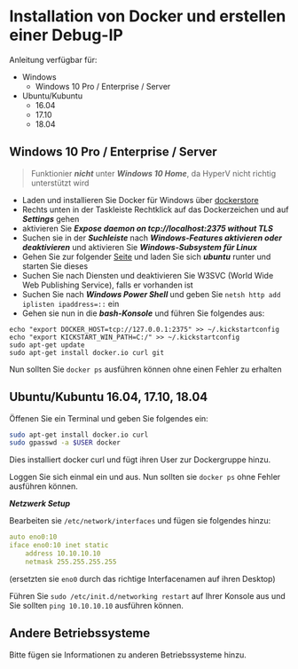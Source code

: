 # Installation von Docker und erstellen einer Debug-IP

Anleitung verfügbar für:
- Windows
  - Windows 10 Pro / Enterprise / Server
- Ubuntu/Kubuntu
    - 16.04
    - 17.10
    - 18.04


## Windows 10 Pro / Enterprise / Server

> Funktionier ***nicht*** unter ***Windows 10 Home***, da HyperV nicht richtig unterstützt wird

- Laden und installieren Sie Docker für Windows über [dockerstore](https://www.docker.com/docker-windows)
- Rechts unten in der Taskleiste Rechtklick auf das Dockerzeichen und auf ***Settings*** gehen
- aktivieren Sie ***Expose daemon on tcp://localhost:2375 without TLS***
- Suchen sie in der ***Suchleiste*** nach ***Windows-Features aktivieren oder deaktivieren*** und aktivieren Sie
***Windows-Subsystem für Linux***
- Gehen Sie zur folgender [Seite](https://aka.ms/wslstore) und laden Sie sich ***ubuntu*** runter und starten Sie dieses
- Suchen Sie nach Diensten und deaktivieren Sie  W3SVC (World Wide Web Publishing Service), falls er vorhanden ist
- Suchen Sie nach ***Windows Power Shell*** und geben Sie `netsh http add iplisten ipaddress=::` ein
- Gehen sie nun in die ***bash-Konsole*** und führen Sie folgendes aus:

```
echo "export DOCKER_HOST=tcp://127.0.0.1:2375" >> ~/.kickstartconfig
echo "export KICKSTART_WIN_PATH=C:/" >> ~/.kickstartconfig
sudo apt-get update
sudo apt-get install docker.io curl git
```

Nun sollten Sie `docker ps` ausführen können ohne einen Fehler zu erhalten



## Ubuntu/Kubuntu 16.04, 17.10, 18.04

Öffenen Sie ein Terminal und geben Sie folgendes ein:

```bash
sudo apt-get install docker.io curl
sudo gpasswd -a $USER docker
```

Dies installiert docker curl und fügt ihren User zur Dockergruppe hinzu.

Loggen Sie sich einmal ein und aus. Nun sollten sie `docker ps` ohne Fehler ausführen können.

***Netzwerk Setup***

Bearbeiten sie `/etc/network/interfaces` und fügen sie folgendes hinzu:

```yaml
auto eno0:10
iface eno0:10 inet static
    address 10.10.10.10
    netmask 255.255.255.255
```

(ersetzten sie `eno0` durch das richtige Interfacenamen auf ihren Desktop)

Führen Sie `sudo /etc/init.d/networking restart` auf Ihrer Konsole aus und Sie sollten `ping 10.10.10.10` ausführen können.

## Andere Betriebssysteme

Bitte fügen sie Informationen zu anderen Betriebssysteme hinzu.